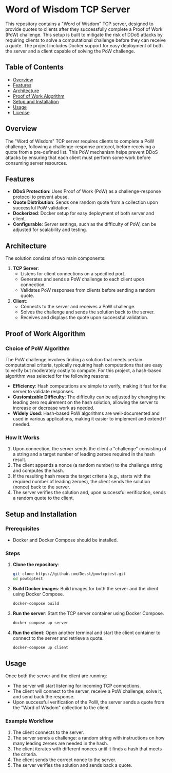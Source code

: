 
# Word of Wisdom TCP Server

This repository contains a "Word of Wisdom" TCP server, designed to provide quotes to clients after they successfully complete a Proof of Work (PoW) challenge. This setup is built to mitigate the risk of DDoS attacks by requiring clients to solve a computational challenge before they can receive a quote. The project includes Docker support for easy deployment of both the server and a client capable of solving the PoW challenge.

## Table of Contents
- [Overview](#overview)
- [Features](#features)
- [Architecture](#architecture)
- [Proof of Work Algorithm](#proof-of-work-algorithm)
- [Setup and Installation](#setup-and-installation)
- [Usage](#usage)
- [License](#license)

## Overview

The "Word of Wisdom" TCP server requires clients to complete a PoW challenge, following a challenge-response protocol, before receiving a quote from a pre-defined list. This PoW mechanism helps prevent DDoS attacks by ensuring that each client must perform some work before consuming server resources.

## Features

- **DDoS Protection**: Uses Proof of Work (PoW) as a challenge-response protocol to prevent abuse.
- **Quote Distribution**: Sends one random quote from a collection upon successful PoW validation.
- **Dockerized**: Docker setup for easy deployment of both server and client.
- **Configurable**: Server settings, such as the difficulty of PoW, can be adjusted for scalability and testing.

## Architecture

The solution consists of two main components:
1. **TCP Server**:
    - Listens for client connections on a specified port.
    - Generates and sends a PoW challenge to each client upon connection.
    - Validates PoW responses from clients before sending a random quote.
2. **Client**:
    - Connects to the server and receives a PoW challenge.
    - Solves the challenge and sends the solution back to the server.
    - Receives and displays the quote upon successful validation.

## Proof of Work Algorithm

### Choice of PoW Algorithm
The PoW challenge involves finding a solution that meets certain computational criteria, typically requiring hash computations that are easy to verify but moderately costly to compute. For this project, a hash-based algorithm was selected for the following reasons:

- **Efficiency**: Hash computations are simple to verify, making it fast for the server to validate responses.
- **Customizable Difficulty**: The difficulty can be adjusted by changing the leading zero requirement on the hash solution, allowing the server to increase or decrease work as needed.
- **Widely Used**: Hash-based PoW algorithms are well-documented and used in various applications, making it easier to implement and extend if needed.

### How It Works
1. Upon connection, the server sends the client a "challenge" consisting of a string and a target number of leading zeroes required in the hash result.
2. The client appends a nonce (a random number) to the challenge string and computes the hash.
3. If the resulting hash meets the target criteria (e.g., starts with the required number of leading zeroes), the client sends the solution (nonce) back to the server.
4. The server verifies the solution and, upon successful verification, sends a random quote to the client.

## Setup and Installation

### Prerequisites
- Docker and Docker Compose should be installed.

### Steps

1. **Clone the repository**:
   ```bash
   git clone https://github.com/Desst/powtcptest.git
   cd powtcptest
   ```

2. **Build Docker images**:
   Build images for both the server and the client using Docker Compose.
   ```bash
   docker-compose build
   ```

3. **Run the server**:
   Start the TCP server container using Docker Compose.
   ```bash
   docker-compose up server
   ```

4. **Run the client**:
   Open another terminal and start the client container to connect to the server and retrieve a quote.
   ```bash
   docker-compose up client
   ```

## Usage

Once both the server and the client are running:

- The server will start listening for incoming TCP connections.
- The client will connect to the server, receive a PoW challenge, solve it, and send back the response.
- Upon successful verification of the PoW, the server sends a quote from the "Word of Wisdom" collection to the client.

### Example Workflow

1. The client connects to the server.
2. The server sends a challenge: a random string with instructions on how many leading zeroes are needed in the hash.
3. The client iterates with different nonces until it finds a hash that meets the criteria.
4. The client sends the correct nonce to the server.
5. The server verifies the solution and sends back a quote.
